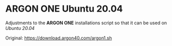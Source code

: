 # ARGON ONE Ubuntu 20.04

Adjustments to the **ARGON ONE** installations script so that it can be used on *Ubuntu 20.04*

Original: https://download.argon40.com/argon1.sh
